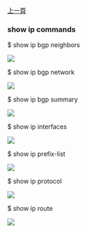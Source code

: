 [上一頁](/blog/sonic_command/layer2/show/)

### show ip commands

$ show ip bgp neighbors

![](https://jian-hong-wu.github.io/blog/sonic_command/layer2/show/1.png)

$ show ip bgp network

![](https://jian-hong-wu.github.io/blog/sonic_command/layer2/show/2.png)

$ show ip bgp summary

![](https://jian-hong-wu.github.io/blog/sonic_command/layer2/show/3.png)

$ show ip interfaces

![](https://jian-hong-wu.github.io/blog/sonic_command/layer2/show/4.png)

$ show ip prefix-list

![](https://jian-hong-wu.github.io/blog/sonic_command/layer2/show/5.png)

$ show ip protocol

![](https://jian-hong-wu.github.io/blog/sonic_command/layer2/show/6.png)

$ show ip route

![](https://jian-hong-wu.github.io/blog/sonic_command/layer2/show/7.png)
